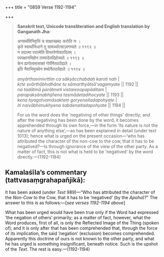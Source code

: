 +++
title = "0859 Verse 1192-1194"

+++
> **Sanskrit text, Unicode transliteration and English translation by Ganganath Jha:** 
>
> अन्यार्थविनिवृत्तिं च साक्षाच्छब्दः करोति नः ।  
> कृते स्वार्थाभिधाने तु सामर्थ्यात्साऽवगम्यते ॥ ११९२ ॥  
> न तदात्मा परात्मेति विस्तरेणोपपादितम् ।  
> परपक्षानभिज्ञेन तस्मादेतदिहोच्यते ॥ ११९३ ॥  
> केन ह्यगोत्वमासक्तं गोर्येनैतदपोह्यते ।  
> इति नैवाभिमुख्येन शब्देनैतदपोह्यते ॥ ११९४ ॥ 
>
> *anyārthavinivṛttiṃ ca sākṣācchabdaḥ karoti naḥ* \|  
> *kṛte svārthābhidhāne tu sāmarthyātsā'vagamyate* \|\| 1192 \|\|  
> *na tadātmā parātmeti vistareṇopapāditam* \|  
> *parapakṣānabhijñena tasmādetadihocyate* \|\| 1193 \|\|  
> *kena hyagotvamāsaktaṃ goryenaitadapohyate* \|  
> *iti naivābhimukhyena śabdenaitadapohyate* \|\| 1194 \|\| 
>
> For us the word does the ‘negativing of other things’ directly; and after the negativing has been done by the word, it becomes apprehended through its own force,—in the form ‘its nature is not the nature of anything else’,—as has been explained in detail (under text 1013); hence what is urged on the present occasion—‘who has attributed the character of the non-cow to the cow, that it has to be negatived?—Is through ignorance of the view of the other party. As a matter of fact, this is not what is held to be ‘negatived’ by the word directly.—(1192-1194)



## Kamalaśīla’s commentary (tattvasaṃgrahapañjikā):

It has been asked (under *Text* 989)—“Who has attributed the character of the *Non-Cow* to the Cow, that it has to be ‘negatived’ (by the *Apoha*)?” The answer to this is as follows:—[*see verses 1192-1194 above*]

What has been urged would have been true only if the Word had expressed ‘the negation of others’ primarily; as a matter of fact, however, what the Word produces, first of all, is only the Reflected Image of the Thing (spoken of); and it is only after that has been comprehended that, through the force of its implication, the said ‘negation’ (exclusion) becomes comprehended. Apparently this doctrine of ours is not known to the other party, and what he has urged is something insignificant, beneath notice. Such is the upshot of the *Text*. The rest is easy.—(1192-1194)


